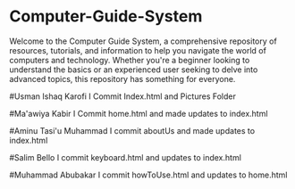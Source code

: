 # Computer-Guide-System
Welcome to the Computer Guide System, a comprehensive repository of resources, tutorials, and information to help you navigate the world of computers and technology. Whether you're a beginner looking to understand the basics or an experienced user seeking to delve into advanced topics, this repository has something for everyone.

#Usman Ishaq Karofi
I Commit Index.html and Pictures Folder

#Ma'awiya Kabir
I Commit home.html and made updates to index.html

#Aminu Tasi'u Muhammad
I commit aboutUs and made updates to index.html

#Salim Bello
I commit keyboard.html and updates to index.html

#Muhammad Abubakar
I commit howToUse.html and updates to home.html
